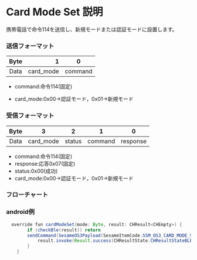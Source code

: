 # Card Mode Set 説明
携帯電話で命令114を送信し、新規モードまたは認証モードに設置します。
### 送信フォーマット

|  Byte  |  1|    0    |
|:------:|----:|:-------:|
| Data   | card_mode| command |

- command:命令114(固定)

- card_mode:0x00->認証モード，0x01->新規モード


### 受信フォーマット

| Byte  |   3|    2    |   1   |     0      |
|:---:|:----:|:-------:|:-----:|:----:|
| Data | card_mode|  status | command |response   |
- command:命令114(固定)
- response:応答0x07(固定)
- status:0x00(成功)  
- card_mode:0x00->認証モード，0x01->新規モード

### フローチャート
<!-- ![icon](card_model_set.svg) -->





### android例
``` java
  override fun cardModeSet(mode: Byte, result: CHResult<CHEmpty>) {
        if (checkBle(result)) return
        sendCommand(SesameOS3Payload(SesameItemCode.SSM_OS3_CARD_MODE_SET.value, byteArrayOf(mode))) { res ->
            result.invoke(Result.success(CHResultState.CHResultStateBLE(CHEmpty())))
        }
    }
```
